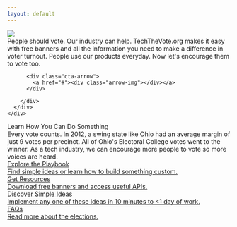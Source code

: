 ```yaml
---
layout: default
---
```


<div class="page-header">
  <div class="inner">
    <div class="page-content">
      <div class="wrapper">
        <div class="home">
          <img src="{{site.baseurl}}/assets/images/main-cta.png" class="main-cta">
          <div class="above-fold-text">
            People should vote. Our industry can help. TechTheVote.org makes it easy with free banners and all the information you need to make a difference in voter turnout. People use our products everyday. Now let's encourage them to vote too.
          </div>

          <div class="cta-arrow">
            <a href="#"><div class="arrow-img"></div></a>
          </div>

        </div>
      </div>
    </div>
  </div>
</div>
<div class="page-content">

  <div class="playbook-subtitle">Learn How You Can Do Something</div>
  <div class="above-fold-text below">Every vote counts. In 2012, a swing state like Ohio had an average margin of just 9 votes per precinct. All of Ohio's Electoral College votes went to the winner. As a tech industry, we can encourage more people to vote so more voices are heard.
  </div>

  <!-- Start Nav -->
<div class="playbook-nav-wrapper homepage">
  <a href="./playbook" class="nav-element">
    <div class="nav-element-title">Explore the Playbook</div>
    <div class="nav-element-description">Find simple ideas or learn how to build something custom.</div>
  </a>
  <a href="./resources" class="nav-element">
    <div class="nav-element-title">Get Resources</div>
    <div class="nav-element-description">Download free banners and access useful APIs.</div>
  </a>
  <a href="./playbook#simple-ideas" class="nav-element">
    <div class="nav-element-title">Discover Simple Ideas</div>
    <div class="nav-element-description">Implement any one of these ideas in 10 minutes to <1 day of work.</div>
  </a>
  <a href="./faq" class="nav-element">
    <div class="nav-element-title">FAQs</div>
    <div class="nav-element-description">Read more about the elections.</div>
  </a>
</div>
<!-- End Nav -->
